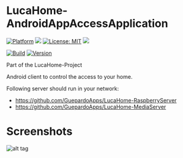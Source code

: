 # LucaHome-AndroidAppAccessApplication

[![Platform](https://img.shields.io/badge/platform-Android-blue.svg)](https://www.android.com)
<a target="_blank" href="https://android-arsenal.com/api?level=21" title="API21+"><img src="https://img.shields.io/badge/API-21+-blue.svg" /></a>
[![License: MIT](https://img.shields.io/badge/License-MIT-blue.svg)](https://opensource.org/licenses/MIT)
<a target="_blank" href="https://www.paypal.me/GuepardoApps" title="Donate using PayPal"><img src="https://img.shields.io/badge/paypal-donate-blue.svg" /></a>

[![Build](https://img.shields.io/badge/build-success-green.svg)](https://github.com/GuepardoApps/LucaHome-AndroidAppAccessControl/blob/master/builds)
[![Version](https://img.shields.io/badge/version-v0.8.0.170630-blue.svg)](https://github.com/GuepardoApps/LucaHome-AndroidAppAccessControl/blob/master/builds)

Part of the LucaHome-Project

Android client to control the access to your home.

Following server should run in your network:
- https://github.com/GuepardoApps/LucaHome-RaspberryServer
- https://github.com/GuepardoApps/LucaHome-MediaServer

# Screenshots

![alt tag](https://github.com/GuepardoApps/LucaHome-AndroidAppAccessControl/blob/master/screenshots/header_001.png)
